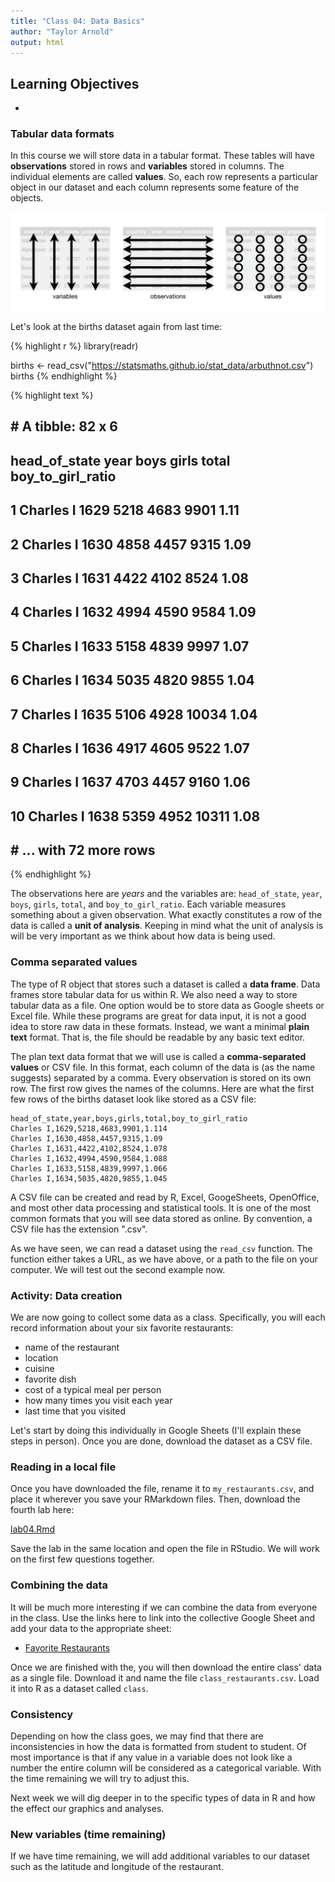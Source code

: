 ```yaml
---
title: "Class 04: Data Basics"
author: "Taylor Arnold"
output: html
---
```




## Learning Objectives

- 


### Tabular data formats

In this course we will store data in a tabular format.
These tables will have **observations** stored in rows and
**variables** stored in columns. The individual elements are
called **values**. So, each row represents a
particular object in our dataset and each column represents
some feature of the objects.

![](../assets/img/tidy-1.png)

Let's look at the births dataset again from last time:


{% highlight r %}
library(readr)

births <- read_csv("https://statsmaths.github.io/stat_data/arbuthnot.csv")
births
{% endhighlight %}



{% highlight text %}
## # A tibble: 82 x 6
##    head_of_state  year  boys girls total boy_to_girl_ratio
##    <chr>         <int> <int> <int> <int>             <dbl>
##  1 Charles I      1629  5218  4683  9901              1.11
##  2 Charles I      1630  4858  4457  9315              1.09
##  3 Charles I      1631  4422  4102  8524              1.08
##  4 Charles I      1632  4994  4590  9584              1.09
##  5 Charles I      1633  5158  4839  9997              1.07
##  6 Charles I      1634  5035  4820  9855              1.04
##  7 Charles I      1635  5106  4928 10034              1.04
##  8 Charles I      1636  4917  4605  9522              1.07
##  9 Charles I      1637  4703  4457  9160              1.06
## 10 Charles I      1638  5359  4952 10311              1.08
## # ... with 72 more rows
{% endhighlight %}

The observations here are *years* and the variables are: `head_of_state`,
`year`, `boys`, `girls`, `total`, and `boy_to_girl_ratio`. Each variable
measures something about a given observation. What exactly
constitutes a row of the data is called a **unit of analysis**.
Keeping in mind what the unit of analysis is will be very
important as we think about how data is being used.

### Comma separated values

The type of R object that stores such a dataset is called a
**data frame**. Data frames store tabular data for us within R. We also
need a way to store tabular data as a file. One option would be to store
data as Google sheets or Excel file. While these programs are
great for data input, it is not a good idea to store raw data in
these formats. Instead, we want a minimal **plain text** format.
That is, the file should be readable by any basic text editor.

The plan text data format that we will use is called a
**comma-separated values** or CSV file. In this format, each
column of the data is (as the name suggests) separated by a
comma. Every observation is stored on its own row. The first
row gives the names of the columns. Here are what the first few
rows of the births dataset look like stored as a CSV file:

```
head_of_state,year,boys,girls,total,boy_to_girl_ratio
Charles I,1629,5218,4683,9901,1.114
Charles I,1630,4858,4457,9315,1.09
Charles I,1631,4422,4102,8524,1.078
Charles I,1632,4994,4590,9584,1.088
Charles I,1633,5158,4839,9997,1.066
Charles I,1634,5035,4820,9855,1.045
```

A CSV file can be created and read by R, Excel, GoogeSheets,
OpenOffice, and most other data processing and statistical tools.
It is one of the most common formats that you will see data stored
as online. By convention, a CSV file has the extension ".csv".

As we have seen, we can read a dataset using the `read_csv` function. The
function either takes a URL, as we have above, or a path to the file on your
computer. We will test out the second example now.

### Activity: Data creation

We are now going to collect some data as a class. Specifically, you will each
record information about your six favorite restaurants:

  - name of the restaurant
  - location
  - cuisine
  - favorite dish
  - cost of a typical meal per person
  - how many times you visit each year
  - last time that you visited

Let's start by doing this individually in Google Sheets (I'll explain these
steps in person). Once you are done, download the dataset as a CSV file.

### Reading in a local file

Once you have downloaded the file, rename it to `my_restaurants.csv`, and
place it wherever you save your RMarkdown files. Then, download the fourth
lab here:

<a href="https://raw.githubusercontent.com/statsmaths/stat209-f18/master/labs/lab04.Rmd" download="lab04.Rmd" target="_blank">lab04.Rmd</a>

Save the lab in the same location and open the file in RStudio. We will work
on the first few questions together.

### Combining the data

It will be much more interesting if we can combine the data from everyone in
the class. Use the links here to link into the collective Google Sheet and
add your data to the appropriate sheet:

- [Favorite Restaurants](https://docs.google.com/spreadsheets/d/)

Once we are finished with the, you will then download the entire class' data
as a single file. Download it and name the file `class_restaurants.csv`. Load
it into R as a dataset called `class`.

### Consistency

Depending on how the class goes, we may find that there are inconsistencies in
how the data is formatted from student to student. Of most importance is that
if any value in a variable does not look like a number the entire column will
be considered as a categorical variable. With the time remaining we will try
to adjust this.

Next week we will dig deeper in to the specific types of data in R and how the
effect our graphics and analyses.

### New variables (time remaining)

If we have time remaining, we will add additional variables to our dataset
such as the latitude and longitude of the restaurant.
